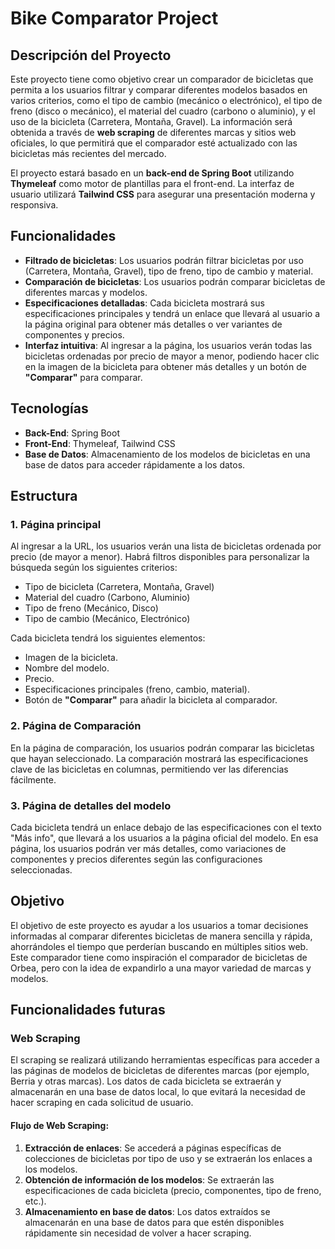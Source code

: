 # Bike Comparator Project

## Descripción del Proyecto

Este proyecto tiene como objetivo crear un comparador de bicicletas que permita a los usuarios filtrar y comparar diferentes modelos basados en varios criterios, como el tipo de cambio (mecánico o electrónico), el tipo de freno (disco o mecánico), el material del cuadro (carbono o aluminio), y el uso de la bicicleta (Carretera, Montaña, Gravel). La información será obtenida a través de **web scraping** de diferentes marcas y sitios web oficiales, lo que permitirá que el comparador esté actualizado con las bicicletas más recientes del mercado.

El proyecto estará basado en un **back-end de Spring Boot** utilizando **Thymeleaf** como motor de plantillas para el front-end. La interfaz de usuario utilizará **Tailwind CSS** para asegurar una presentación moderna y responsiva.

## Funcionalidades

- **Filtrado de bicicletas**: Los usuarios podrán filtrar bicicletas por uso (Carretera, Montaña, Gravel), tipo de freno, tipo de cambio y material.
- **Comparación de bicicletas**: Los usuarios podrán comparar bicicletas de diferentes marcas y modelos.
- **Especificaciones detalladas**: Cada bicicleta mostrará sus especificaciones principales y tendrá un enlace que llevará al usuario a la página original para obtener más detalles o ver variantes de componentes y precios.
- **Interfaz intuitiva**: Al ingresar a la página, los usuarios verán todas las bicicletas ordenadas por precio de mayor a menor, podiendo hacer clic en la imagen de la bicicleta para obtener más detalles y un botón de **"Comparar"** para comparar.

## Tecnologías

- **Back-End**: Spring Boot
- **Front-End**: Thymeleaf, Tailwind CSS
- **Base de Datos**: Almacenamiento de los modelos de bicicletas en una base de datos para acceder rápidamente a los datos.

## Estructura

### 1. Página principal

Al ingresar a la URL, los usuarios verán una lista de bicicletas ordenada por precio (de mayor a menor). Habrá filtros disponibles para personalizar la búsqueda según los siguientes criterios:

- Tipo de bicicleta (Carretera, Montaña, Gravel)
- Material del cuadro (Carbono, Aluminio)
- Tipo de freno (Mecánico, Disco)
- Tipo de cambio (Mecánico, Electrónico)

Cada bicicleta tendrá los siguientes elementos:

- Imagen de la bicicleta.
- Nombre del modelo.
- Precio.
- Especificaciones principales (freno, cambio, material).
- Botón de **"Comparar"** para añadir la bicicleta al comparador.

### 2. Página de Comparación

En la página de comparación, los usuarios podrán comparar las bicicletas que hayan seleccionado. La comparación mostrará las especificaciones clave de las bicicletas en columnas, permitiendo ver las diferencias fácilmente.

### 3. Página de detalles del modelo

Cada bicicleta tendrá un enlace debajo de las especificaciones con el texto "Más info", que llevará a los usuarios a la página oficial del modelo. En esa página, los usuarios podrán ver más detalles, como variaciones de componentes y precios diferentes según las configuraciones seleccionadas.

## Objetivo

El objetivo de este proyecto es ayudar a los usuarios a tomar decisiones informadas al comparar diferentes bicicletas de manera sencilla y rápida, ahorrándoles el tiempo que perderían buscando en múltiples sitios web. Este comparador tiene como inspiración el comparador de bicicletas de Orbea, pero con la idea de expandirlo a una mayor variedad de marcas y modelos.

## Funcionalidades futuras

### Web Scraping

El scraping se realizará utilizando herramientas específicas para acceder a las páginas de modelos de bicicletas de diferentes marcas (por ejemplo, Berria y otras marcas). Los datos de cada bicicleta se extraerán y almacenarán en una base de datos local, lo que evitará la necesidad de hacer scraping en cada solicitud de usuario.

#### Flujo de Web Scraping:

1. **Extracción de enlaces**: Se accederá a páginas específicas de colecciones de bicicletas por tipo de uso y se extraerán los enlaces a los modelos.
2. **Obtención de información de los modelos**: Se extraerán las especificaciones de cada bicicleta (precio, componentes, tipo de freno, etc.).
3. **Almacenamiento en base de datos**: Los datos extraídos se almacenarán en una base de datos para que estén disponibles rápidamente sin necesidad de volver a hacer scraping.